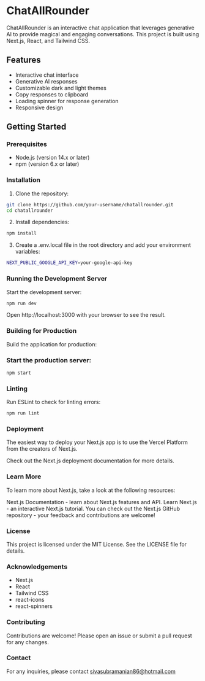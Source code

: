 # ChatAllRounder

ChatAllRounder is an interactive chat application that leverages generative AI to provide magical and engaging conversations. This project is built using Next.js, React, and Tailwind CSS.

## Features

- Interactive chat interface
- Generative AI responses
- Customizable dark and light themes
- Copy responses to clipboard
- Loading spinner for response generation
- Responsive design

## Getting Started

### Prerequisites

- Node.js (version 14.x or later)
- npm (version 6.x or later)

### Installation

1. Clone the repository:

```sh
git clone https://github.com/your-username/chatallrounder.git
cd chatallrounder
```

2. Install dependencies:
```sh
npm install
```

3. Create a .env.local file in the root directory and add your environment variables:
```sh
NEXT_PUBLIC_GOOGLE_API_KEY=your-google-api-key
```

### Running the Development Server
Start the development server:

```sh
npm run dev
```

Open http://localhost:3000 with your browser to see the result.

### Building for Production
Build the application for production:

### Start the production server:
```sh
npm start
```

### Linting
Run ESLint to check for linting errors:
```sh
npm run lint
```

### Deployment
The easiest way to deploy your Next.js app is to use the Vercel Platform from the creators of Next.js.

Check out the Next.js deployment documentation for more details.

### Learn More
To learn more about Next.js, take a look at the following resources:

Next.js Documentation - learn about Next.js features and API.
Learn Next.js - an interactive Next.js tutorial.
You can check out the Next.js GitHub repository - your feedback and contributions are welcome!

### License
This project is licensed under the MIT License. See the LICENSE file for details.

### Acknowledgements
- Next.js
- React
- Tailwind CSS
- react-icons
- react-spinners

### Contributing
Contributions are welcome! Please open an issue or submit a pull request for any changes.

### Contact
For any inquiries, please contact sivasubramanian86@hotmail.com

